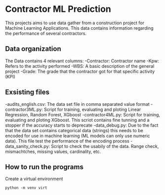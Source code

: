 # Contractor ML Prediction 

This projects aims to use data gather from a construction project for Machine Learning Applications. This data contains information regarding the performance of several contractors. 

## Data organization
The Data contains 4 relevant columns:
-Contractor: Contractor name
-Kpw: Refers to the activity performed
-WBS: A basic description of the general project
-Grade: The grade that the contractor got for that specific activity (KPI)

## Exsisting files
-audits_english.csv: The data set file in comma separated value format
-contractor3ML.py: Script for training, evaluating and ploting Linear Regression, Random Forest, XGboost
-contractor4ML.py: Script for training, evaluating and ploting XGboost. This scriot contains fine tunning and a stopper if the accuracy starts to deprecate
-data_debug.py: Due to the fact that the data set contains categorical data (strings) this needs to be encoded for use in machine learning (ML models can only use numeric data). This file test the performance of the encoding process 
-data_sanity_check.py: Script to check the usabily of the data. Range check, mismachtches, missing values, cardinality, etc.

## How to run the programs

Create a virtual environment 
```
python -m venv virt
```

